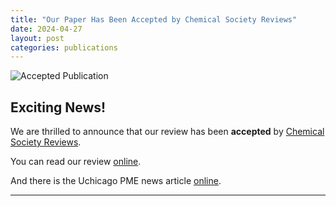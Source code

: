 ```yaml
---
title: "Our Paper Has Been Accepted by Chemical Society Reviews"
date: 2024-04-27
layout: post
categories: publications
---
```


![Accepted Publication](https://pme.uchicago.edu/sites/default/files/styles/max_width_full/public/2024-10/original-f8cab457-1a63-49f8-b1a3-ac80bd336107.jpeg?itok=Ec189a0U)

## Exciting News!

We are thrilled to announce that our review has been **accepted** by [Chemical Society Reviews](https://www.rsc.org/journals-books-databases/about-journals/chemical-society-reviews/).

You can read our review [online](https://doi.org/10.1039/D4CS00844H).

And there is the Uchicago PME news article [online](https://pme.uchicago.edu/news/machine-learning-techniques-discover-new-materials-hydrogen-energy).

---
